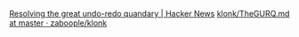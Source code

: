 
[Resolving the great undo-redo quandary | Hacker News](https://news.ycombinator.com/item?id=33560275)
[klonk/TheGURQ.md at master · zaboople/klonk](https://github.com/zaboople/klonk/blob/master/TheGURQ.md)
